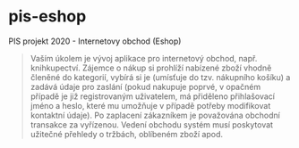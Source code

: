# pis-eshop
PIS projekt 2020 - Internetovy obchod (Eshop)


> Vaším úkolem je vývoj aplikace pro internetový obchod, např. knihkupectví. Zájemce o nákup si prohlíží nabízené zboží vhodně členěné do kategorií, vybírá si je (umísťuje do tzv. nákupního košíku) a zadává údaje pro zaslání (pokud nakupuje poprvé, v opačném případě je již registrovaným uživatelem, má přiděleno přihlašovací jméno a heslo, které mu umožňuje v případě potřeby modifikovat kontaktní údaje). Po zaplacení zákazníkem je považována obchodní transakce za vyřízenou. Vedení obchodu systém musí poskytovat užitečné přehledy o tržbách, oblíbeném zboží apod.
